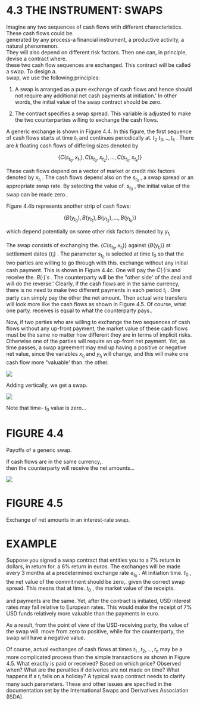 # 4.3 THE INSTRUMENT: SWAPS  

Imagine any two sequences of cash flows with different characteristics. These cash flows could be.   
generated by any process-a financial instrument, a productive activity, a natural phenomenon.   
They will also depend on different risk factors. Then one can, in principle, devise a contract where.   
these two cash flow sequences are exchanged. This contract will be called a swap. To design a.   
swap, we use the following principles:  

1. A swap is arranged as a pure exchange of cash flows and hence should not require any additional net cash payments at initiation.' In other words, the initial value of the swap contract should be zero.  

2. The contract specifies a swap spread. This variable is adjusted to make the two counterparties willing to exchange the cash flows.  

A generic exchange is shown in Figure 4.4. In this figure, the first sequence of cash flows starts at time $t_{1}$ and continues periodically at. $t_{2}$ $t_{3},..,t_{k}$ . There are $k$ floating cash flows of differing sizes denoted by  

$$
\{C(s_{t_{0}},x_{t_{1}}),C(s_{t_{0}},x_{t_{2}}),...,C(s_{t_{0}},x_{t_{k}})\}
$$  

These cash flows depend on a vector of market or credit risk factors denoted by $x_{t_{i}}$ . The cash flows depend also on the $s_{t_{0}}$ , a swap spread or an appropriate swap rate. By selecting the value of. $s_{t_{0}}$ , the initial value of the swap can be made zero..  

Figure $4.4\mathrm{b}$ represents another strip of cash flows:  

$$
\{B(y_{t_{0}}),B(y_{t_{1}}),B(y_{t_{2}}),...,B(y_{t_{k}})\}
$$  

which depend potentially on some other risk factors denoted by $y_{t_{i}}$  

The swap consists of exchanging the. $\{C(s_{t_{0}},x_{t_{i}})\}$ against $\{B(y_{t_{i}})\}$ at settlement dates $\left\{t_{i}\right\}$ . The parameter $s_{t_{0}}$ is selected at time $t_{0}$ so that the two parties are willing to go through with this. exchange without any initial cash payment. This is shown in Figure 4.4c. One will pay the $C(\cdot)^{\cdot}\mathrm{s}$ and receive the. $B(\cdot)^{\cdot}{\mathrm{s}}$ . The counterparty will be the "other side' of the deal and will do the reverse.' Clearly, if the cash flows are in the same currency, there is no need to make two different payments in each period $t_{i}$ . One party can simply pay the other the net amount. Then actual wire transfers will look more like the cash flows as shown in Figure 4.5. Of course, what one party. receives is equal to what the counterparty pays..  

Now, if two parties who are willing to exchange the two sequences of cash flows without any up-front payment, the market value of these cash flows must be the same no matter how different they are in terms of implicit risks. Otherwise one of the parties will require an up-front net payment. Yet, as time passes, a swap agreement may end up having a positive or negative net value, since the variables $x_{t_{i}}$ and $y_{t_{i}}$ will change, and this will make one cash flow more "valuable' than. the other.  

![](images/013c630239a3f29c906ad463135fd52742256e2306b6164bd7a7ded355e5d551.jpg)  

Adding vertically, we get a swap.  

![](images/409caa26cb9c3be95b8ec5452b7fef0418a84ac4d1df07200aca862035b8afaf.jpg)  

Note that time- $t_{0}$ value is zero...  

# FIGURE 4.4  

Payoffs of a generic swap.  

If cash flows are in the same currency,.   
then the counterparty will receive the net amounts...  

![](images/de04a95fa0c1f47467504158e0188e0be06f0e6794dff2c2ddb5e24fdc9f7521.jpg)  

# FIGURE 4.5  

Exchange of net amounts in an interest-rate swap.  

# EXAMPLE  

Suppose you signed a swap contract that entitles you to a $7\%$ return in dollars, in return for. a $6\%$ return in euros. The exchanges will be made every 3 months at a predetermined exchange rate $e_{t_{0}}$ . At initiation time. $t_{0}$ , the net value of the commitment should be zero,. given the correct swap spread. This means that at time. $t_{0}$ , the market value of the receipts.  

and payments are the same. Yet, after the contract is initiated, USD interest rates may fall relative to European rates. This would make the receipt of $7\%$ USD funds relatively more valuable than the payments in euro.  

As a result, from the point of view of the USD-receiving party, the value of the swap will. move from zero to positive, while for the counterparty, the swap will have a negative value.  

Of course, actual exchanges of cash flows at times $t_{1}$ $,t_{2},...,t_{n}$ may be a more complicated process than the simple transactions as shown in Figure 4.5. What exactly is paid or received? Based on which price? Observed when? What are the penalties if deliveries are not made on time? What happens if a $t_{i}$ falls on a holiday? A typical swap contract needs to clarify many such parameters. These and other issues are specified in the documentation set by the International Swaps and Derivatives Association (ISDA).  
